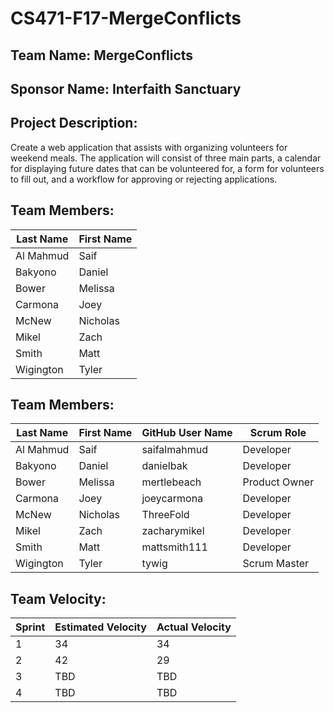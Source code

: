# CS471-F17-MergeConflicts

## Team Name: MergeConflicts

## Sponsor Name: Interfaith Sanctuary

## Project Description:
Create a web application that assists with organizing volunteers for weekend meals. The application will consist of three main parts, a calendar for displaying future dates that can be volunteered for, a form for volunteers to fill out, and a workflow for approving or rejecting applications.


## Team Members:

Last Name       | First Name      | 
--------------- | --------------- | 
Al Mahmud       | Saif            | 
Bakyono         | Daniel          | 
Bower           | Melissa         | 
Carmona         | Joey            | 
McNew           | Nicholas        | 
Mikel           | Zach            | 
Smith           | Matt            | 
Wigington       | Tyler           |



## Team Members:

Last Name       | First Name      | GitHub User Name     | Scrum Role
--------------- | --------------- | -------------------- | ---------------
Al Mahmud       | Saif            | saifalmahmud         | Developer
Bakyono         | Daniel          | danielbak            | Developer
Bower           | Melissa         | mertlebeach          | Product Owner
Carmona         | Joey            | joeycarmona          | Developer
McNew           | Nicholas        | ThreeFold            | Developer
Mikel           | Zach            | zacharymikel         | Developer
Smith           | Matt            | mattsmith111         | Developer
Wigington       | Tyler           | tywig                | Scrum Master





## Team Velocity:

Sprint | Estimated Velocity | Actual Velocity
------ | ------------------ | ---------------
1      | 34                 | 34
2      | 42                 | 29
3      | TBD                | TBD
4      | TBD                | TBD

